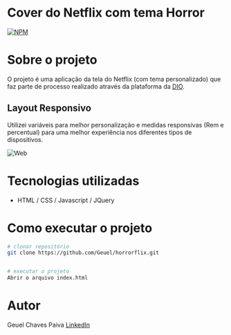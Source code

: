 # Cover do Netflix com tema Horror
[![NPM](https://img.shields.io/npm/l/react)](https://github.com/Geuel/horrorflix/blob/main/LICENSE) 

# Sobre o projeto

O projeto é uma aplicação da tela do Netflix (com tema personalizado) que faz parte de processo realizado através da plataforma da [DIO](https://digitalinnovation.one/).

## Layout Responsivo
Utilizei variáveis para melhor personalização e medidas responsivas (Rem e percentual) para uma melhor experiência nos diferentes tipos de dispositivos.

![Web](https://github.com/Geuel/horrorflix/blob/main/LICENSE)

# Tecnologias utilizadas
- HTML / CSS / Javascript / JQuery
  
# Como executar o projeto

```bash
# clonar repositório
git clone https://github.com/Geuel/horrorflix.git


# executar o projeto
Abrir o arquivo index.html
```

# Autor

Geuel Chaves Paiva
[LinkedIn](https://www.linkedin.com/in/geuel-chaves-paiva-b0488514a/)
